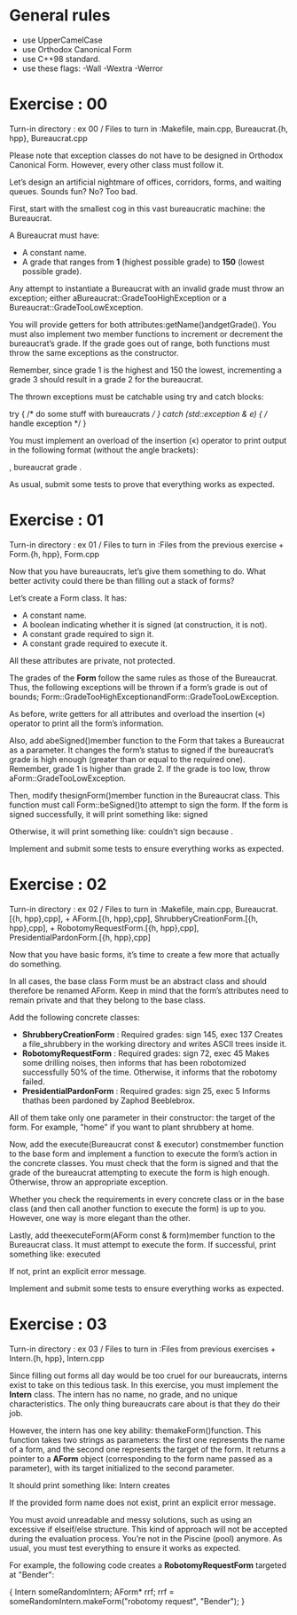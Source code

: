 # General rules
- use UpperCamelCase
- use Orthodox Canonical Form
- use C++98 standard.
- use these flags: -Wall -Wextra -Werror

# Exercise : 00

Turn-in directory : ex 00 /
Files to turn in :Makefile, main.cpp, Bureaucrat.{h, hpp}, Bureaucrat.cpp

Please note that exception classes do not have to be designed in Orthodox Canonical Form. However, every other class must follow it.

Let’s design an artificial nightmare of offices, corridors, forms, and waiting queues.
Sounds fun? No? Too bad.

First, start with the smallest cog in this vast bureaucratic machine: the Bureaucrat.

A Bureaucrat must have:
- A constant name.
- A grade that ranges from **1** (highest possible grade) to **150** (lowest possible grade).

Any attempt to instantiate a Bureaucrat with an invalid grade must throw an exception;
either aBureaucrat::GradeTooHighException or a Bureaucrat::GradeTooLowException.


You will provide getters for both attributes:getName()andgetGrade(). You must also implement two member functions to increment or decrement the bureaucrat’s grade. If the grade goes out of range, both functions must throw the same exceptions as the constructor.

Remember, since grade 1 is the highest and 150 the lowest, incrementing a grade 3 should result in a grade 2 for the bureaucrat.

The thrown exceptions must be catchable using try and catch blocks:

try
{
/* do some stuff with bureaucrats */
}
catch (std::exception & e)
{
/* handle exception */
}

You must implement an overload of the insertion («) operator to print output in the following format (without the angle brackets):

<name>, bureaucrat grade <grade>.

As usual, submit some tests to prove that everything works as expected.

# Exercise : 01

Turn-in directory : ex 01 /
Files to turn in :Files from the previous exercise + Form.{h, hpp}, Form.cpp

Now that you have bureaucrats, let’s give them something to do. What better activity could there be than filling out a stack of forms?

Let’s create a Form class. It has:
- A constant name.
- A boolean indicating whether it is signed (at construction, it is not).
- A constant grade required to sign it.
- A constant grade required to execute it.

All these attributes are private, not protected.

The grades of the **Form** follow the same rules as those of the Bureaucrat. Thus, the following exceptions will be thrown if a form’s grade is out of bounds;
Form::GradeTooHighExceptionandForm::GradeTooLowException.

As before, write getters for all attributes and overload the insertion («) operator to print all the form’s information.

Also, add abeSigned()member function to the Form that takes a Bureaucrat as a parameter. It changes the form’s status to signed if the bureaucrat’s grade is high enough (greater than or equal to the required one). Remember, grade 1 is higher than grade 2. If the grade is too low, throw aForm::GradeTooLowException.

Then, modify thesignForm()member function in the Bureaucrat class. This function must call Form::beSigned()to attempt to sign the form. If the form is signed successfully, it will print something like:
<bureaucrat> signed <form>

Otherwise, it will print something like:
<bureaucrat> couldn’t sign <form> because <reason>.

Implement and submit some tests to ensure everything works as expected.

# Exercise : 02

Turn-in directory : ex 02 /
Files to turn in :Makefile, main.cpp, Bureaucrat.[{h, hpp},cpp], +
AForm.[{h, hpp},cpp], ShrubberyCreationForm.[{h, hpp},cpp], +
RobotomyRequestForm.[{h, hpp},cpp], PresidentialPardonForm.[{h, hpp},cpp]

Now that you have basic forms, it’s time to create a few more that actually do something.

In all cases, the base class Form must be an abstract class and should therefore be renamed AForm. Keep in mind that the form’s attributes need to remain private and that they belong to the base class.

Add the following concrete classes:
- **ShrubberyCreationForm** : Required grades: sign 145, exec 137
    Creates a file<target>_shrubbery in the working directory and writes ASCII trees inside it.
- **RobotomyRequestForm** : Required grades: sign 72, exec 45
    Makes some drilling noises, then informs that <target> has been robotomized successfully 50% of the time. Otherwise, it informs that the robotomy failed.
- **PresidentialPardonForm** : Required grades: sign 25, exec 5
    Informs that<target>has been pardoned by Zaphod Beeblebrox.

All of them take only one parameter in their constructor: the target of the form. For example, "home" if you want to plant shrubbery at home.

Now, add the execute(Bureaucrat const & executor) constmember function to the base form and implement a function to execute the form’s action in the concrete classes. You must check that the form is signed and that the grade of the bureaucrat attempting to execute the form is high enough. Otherwise, throw an appropriate exception.

Whether you check the requirements in every concrete class or in the base class (and then call another function to execute the form) is up to you. However, one way is more elegant than the other.

Lastly, add theexecuteForm(AForm const & form)member function to the Bureaucrat class. It must attempt to execute the form. If successful, print something like:
<bureaucrat> executed <form>

If not, print an explicit error message.

Implement and submit some tests to ensure everything works as expected.

# Exercise : 03

Turn-in directory : ex 03 /
Files to turn in :Files from previous exercises + Intern.{h, hpp}, Intern.cpp

Since filling out forms all day would be too cruel for our bureaucrats, interns exist to take on this tedious task. In this exercise, you must implement the **Intern** class. The intern has no name, no grade, and no unique characteristics. The only thing bureaucrats care about is that they do their job.

However, the intern has one key ability: themakeForm()function. This function takes two strings as parameters: the first one represents the name of a form, and the second one represents the target of the form. It returns a pointer to a **AForm** object (corresponding to the form name passed as a parameter), with its target initialized to the second parameter.

It should print something like:
Intern creates <form>

If the provided form name does not exist, print an explicit error message.

You must avoid unreadable and messy solutions, such as using an excessive if elseif/else structure. This kind of approach will not be accepted during the evaluation process. You’re not in the Piscine (pool) anymore. As usual, you must test everything to ensure it works as expected.

For example, the following code creates a **RobotomyRequestForm** targeted at
"Bender":

{
Intern someRandomIntern;
AForm* rrf;
rrf = someRandomIntern.makeForm("robotomy request", "Bender");
}

